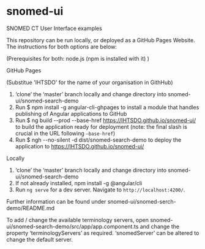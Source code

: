 # snomed-ui
SNOMED CT User Interface examples

This repository can be run locally, or deployed as a GitHub Pages Website.  The instructions for both options are below:

(Prerequisites for both: node.js (npm is installed with it) )

GitHub Pages

(Substitue 'IHTSDO' for the name of your organisation in GithHub)

1.	‘clone’ the ‘master’ branch locally and change directory into snomed-ui/snomed-search-demo
2.	Run $ npm install -g angular-cli-ghpages to install a module that handles publishing of Angular applications to GitHub
3.	Run $ ng build --prod --base-href https://IHTSDO.github.io/snomed-ui/ to build the application ready for deployment (note: the final slash is crucial in the URL following `–base-href`)
4.	Run $ ngh --no-silent -d dist/snomed-search-demo to deploy the application to https://IHTSDO.github.io/snomed-ui/

Locally

1.	‘clone’ the ‘master’ branch locally and change directory into snomed-ui/snomed-search-demo
2.	If not already installed, npm install -g @angular/cli
3.	Run `ng serve` for a dev server. Navigate to `http://localhost:4200/`.

Further information can be found under snomed-ui/snomed-serch-demo/README.md

To add / change the available terminology servers, open snomed-ui/snomed-search-demo/src/app/app.component.ts and 
change the property ‘terminologyServers’ as required.  ‘snomedServer’ can be altered to change the default server.




